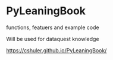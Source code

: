 # PyLeaningBook
functions, featuers and example code

Will be used for dataquest knowledge




https://cshuler.github.io/PyLeaningBook/

